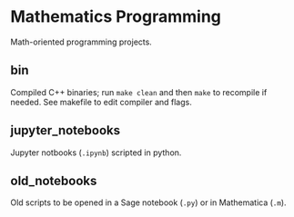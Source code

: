 # Mathematics Programming
Math-oriented programming projects.   

## bin
Compiled C++ binaries; run `make clean` and then `make` to recompile if needed. See makefile to edit compiler and flags.

## jupyter_notebooks
Jupyter notbooks (`.ipynb`) scripted in python. 

## old_notebooks
Old scripts to be opened in a Sage notebook (`.py`) or in Mathematica (`.m`).
